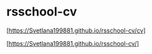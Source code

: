 # rsschool-cv

[https://Svetlana199881.github.io/rsschool-cv/cv]

[https://Svetlana199881.github.io/rsschool-cv/]